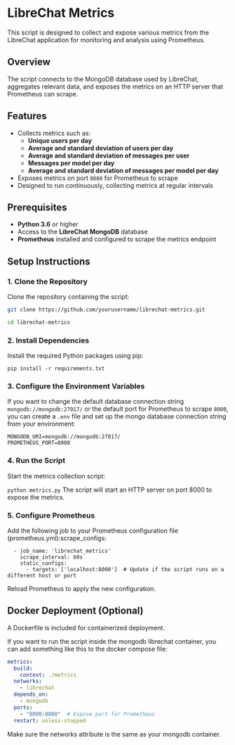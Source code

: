 # LibreChat Metrics

This script is designed to collect and expose various metrics from the LibreChat application for monitoring and analysis using Prometheus.

## Overview

The script connects to the MongoDB database used by LibreChat, aggregates relevant data, and exposes the metrics on an HTTP server that Prometheus can scrape.

## Features

- Collects metrics such as:
  - **Unique users per day**
  - **Average and standard deviation of users per day**
  - **Average and standard deviation of messages per user**
  - **Messages per model per day**
  - **Average and standard deviation of messages per model per day**
- Exposes metrics on port `8000` for Prometheus to scrape
- Designed to run continuously, collecting metrics at regular intervals

## Prerequisites

- **Python 3.6** or higher
- Access to the **LibreChat MongoDB** database
- **Prometheus** installed and configured to scrape the metrics endpoint

## Setup Instructions

### 1. Clone the Repository

Clone the repository containing the script:

```bash
git clone https://github.com/yourusername/librechat-metrics.git

cd librechat-metrics
```
### 2. Install Dependencies

Install the required Python packages using pip:

```pip install -r requirements.txt```

### 3. Configure the Environment Variables

If you want to change the default database connection string `mongodb://mongodb:27017/` or the default port for Prometheus to scrape `8000`, you can create a `.env` file and set up the mongo database connection string from your environment:

```
MONGODB_URI=mongodb://mongodb:27017/
PROMETHEUS_PORT=8000
```

### 4. Run the Script

Start the metrics collection script:

```python metrics.py```
The script will start an HTTP server on port 8000 to expose the metrics.
### 5. Configure Prometheus

Add the following job to your Prometheus configuration file (prometheus.yml):scrape_configs:
```
  - job_name: 'librechat_metrics'
    scrape_interval: 60s
    static_configs:
      - targets: ['localhost:8000']  # Update if the script runs on a different host or port
```
Reload Prometheus to apply the new configuration.


## Docker Deployment (Optional)

A Dockerfile is included for containerized deployment.

If you want to run the script inside the mongodb librechat container, you can add something like this to the docker compose file:

```yaml
metrics:
  build:
    context: ./metrics
  networks:
    - librechat
  depends_on:
    - mongodb
  ports:
    - "8000:8000"  # Expose port for Prometheus
  restart: unless-stopped
```

Make sure the networks attribute is the same as your mongodb container.